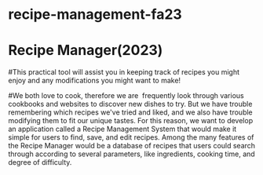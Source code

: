 # recipe-management-fa23
# Recipe Manager(2023)
#This practical tool will assist you in keeping track of recipes you might enjoy and any modifications you might want to make!

#We both love to cook, therefore we are  frequently look through various cookbooks and websites to discover new dishes to try. But we have trouble remembering which recipes we've tried and liked, and we also have trouble modifying them to fit our unique tastes. For this reason, we want to develop an application called a Recipe Management System that would make it simple for users to find, save, and edit recipes. Among the many features of the Recipe Manager would be a database of recipes that users could search through according to several parameters, like ingredients, cooking time, and degree of difficulty. 
      
